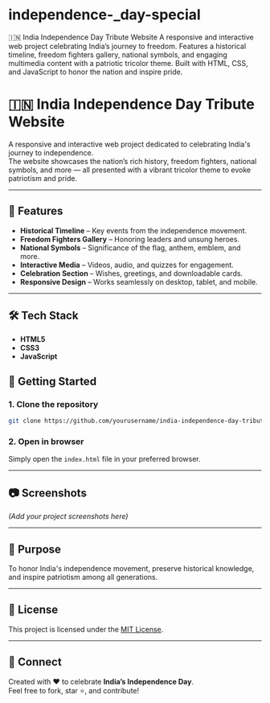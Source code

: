 # independence-_day-special
🇮🇳 India Independence Day Tribute Website A responsive and interactive web project celebrating India’s journey to freedom. Features a historical timeline, freedom fighters gallery, national symbols, and engaging multimedia content with a patriotic tricolor theme. Built with HTML, CSS, and JavaScript to honor the nation and inspire pride.
# 🇮🇳 India Independence Day Tribute Website

A responsive and interactive web project dedicated to celebrating India's journey to independence.  
The website showcases the nation’s rich history, freedom fighters, national symbols, and more — all presented with a vibrant tricolor theme to evoke patriotism and pride.

---

## 📜 Features
- **Historical Timeline** – Key events from the independence movement.
- **Freedom Fighters Gallery** – Honoring leaders and unsung heroes.
- **National Symbols** – Significance of the flag, anthem, emblem, and more.
- **Interactive Media** – Videos, audio, and quizzes for engagement.
- **Celebration Section** – Wishes, greetings, and downloadable cards.
- **Responsive Design** – Works seamlessly on desktop, tablet, and mobile.

---

## 🛠️ Tech Stack
- **HTML5**
- **CSS3**
- **JavaScript**


## 🚀 Getting Started

### 1. Clone the repository
```bash
git clone https://github.com/yourusername/india-independence-day-tribute.git
```

### 2. Open in browser
Simply open the `index.html` file in your preferred browser.

---

## 📷 Screenshots
*(Add your project screenshots here)*

---

## 🎯 Purpose
To honor India's independence movement, preserve historical knowledge, and inspire patriotism among all generations.

---

## 📜 License
This project is licensed under the [MIT License](LICENSE).

---

## 💌 Connect
Created with ❤️ to celebrate **India’s Independence Day**.  
Feel free to fork, star ⭐, and contribute!
